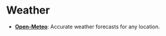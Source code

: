 # Weather

- **[Open-Meteo](https://open-meteo.com/)**: Accurate weather forecasts for any location.
